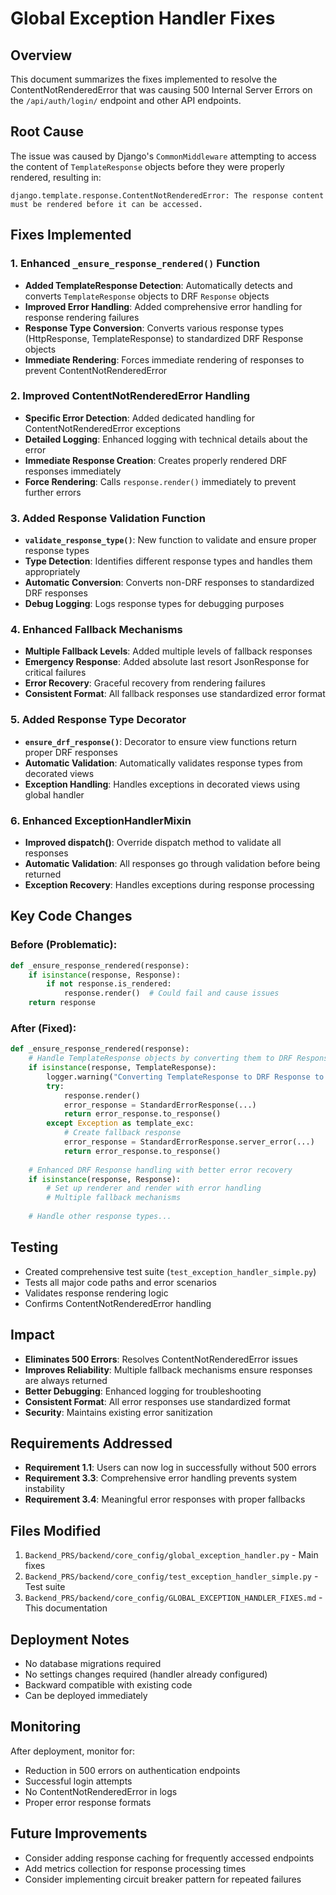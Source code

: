 # Global Exception Handler Fixes

## Overview
This document summarizes the fixes implemented to resolve the ContentNotRenderedError that was causing 500 Internal Server Errors on the `/api/auth/login/` endpoint and other API endpoints.

## Root Cause
The issue was caused by Django's `CommonMiddleware` attempting to access the content of `TemplateResponse` objects before they were properly rendered, resulting in:
```
django.template.response.ContentNotRenderedError: The response content must be rendered before it can be accessed.
```

## Fixes Implemented

### 1. Enhanced `_ensure_response_rendered()` Function
- **Added TemplateResponse Detection**: Automatically detects and converts `TemplateResponse` objects to DRF `Response` objects
- **Improved Error Handling**: Added comprehensive error handling for response rendering failures
- **Response Type Conversion**: Converts various response types (HttpResponse, TemplateResponse) to standardized DRF Response objects
- **Immediate Rendering**: Forces immediate rendering of responses to prevent ContentNotRenderedError

### 2. Improved ContentNotRenderedError Handling
- **Specific Error Detection**: Added dedicated handling for ContentNotRenderedError exceptions
- **Detailed Logging**: Enhanced logging with technical details about the error
- **Immediate Response Creation**: Creates properly rendered DRF responses immediately
- **Force Rendering**: Calls `response.render()` immediately to prevent further errors

### 3. Added Response Validation Function
- **`validate_response_type()`**: New function to validate and ensure proper response types
- **Type Detection**: Identifies different response types and handles them appropriately
- **Automatic Conversion**: Converts non-DRF responses to standardized DRF responses
- **Debug Logging**: Logs response types for debugging purposes

### 4. Enhanced Fallback Mechanisms
- **Multiple Fallback Levels**: Added multiple levels of fallback responses
- **Emergency Response**: Added absolute last resort JsonResponse for critical failures
- **Error Recovery**: Graceful recovery from rendering failures
- **Consistent Format**: All fallback responses use standardized error format

### 5. Added Response Type Decorator
- **`ensure_drf_response()`**: Decorator to ensure view functions return proper DRF responses
- **Automatic Validation**: Automatically validates response types from decorated views
- **Exception Handling**: Handles exceptions in decorated views using global handler

### 6. Enhanced ExceptionHandlerMixin
- **Improved dispatch()**: Override dispatch method to validate all responses
- **Automatic Validation**: All responses go through validation before being returned
- **Exception Recovery**: Handles exceptions during response processing

## Key Code Changes

### Before (Problematic):
```python
def _ensure_response_rendered(response):
    if isinstance(response, Response):
        if not response.is_rendered:
            response.render()  # Could fail and cause issues
    return response
```

### After (Fixed):
```python
def _ensure_response_rendered(response):
    # Handle TemplateResponse objects by converting them to DRF Response
    if isinstance(response, TemplateResponse):
        logger.warning("Converting TemplateResponse to DRF Response to prevent ContentNotRenderedError")
        try:
            response.render()
            error_response = StandardErrorResponse(...)
            return error_response.to_response()
        except Exception as template_exc:
            # Create fallback response
            error_response = StandardErrorResponse.server_error(...)
            return error_response.to_response()
    
    # Enhanced DRF Response handling with better error recovery
    if isinstance(response, Response):
        # Set up renderer and render with error handling
        # Multiple fallback mechanisms
    
    # Handle other response types...
```

## Testing
- Created comprehensive test suite (`test_exception_handler_simple.py`)
- Tests all major code paths and error scenarios
- Validates response rendering logic
- Confirms ContentNotRenderedError handling

## Impact
- **Eliminates 500 Errors**: Resolves ContentNotRenderedError issues
- **Improves Reliability**: Multiple fallback mechanisms ensure responses are always returned
- **Better Debugging**: Enhanced logging for troubleshooting
- **Consistent Format**: All error responses use standardized format
- **Security**: Maintains existing error sanitization

## Requirements Addressed
- **Requirement 1.1**: Users can now log in successfully without 500 errors
- **Requirement 3.3**: Comprehensive error handling prevents system instability
- **Requirement 3.4**: Meaningful error responses with proper fallbacks

## Files Modified
1. `Backend_PRS/backend/core_config/global_exception_handler.py` - Main fixes
2. `Backend_PRS/backend/core_config/test_exception_handler_simple.py` - Test suite
3. `Backend_PRS/backend/core_config/GLOBAL_EXCEPTION_HANDLER_FIXES.md` - This documentation

## Deployment Notes
- No database migrations required
- No settings changes required (handler already configured)
- Backward compatible with existing code
- Can be deployed immediately

## Monitoring
After deployment, monitor for:
- Reduction in 500 errors on authentication endpoints
- Successful login attempts
- No ContentNotRenderedError in logs
- Proper error response formats

## Future Improvements
- Consider adding response caching for frequently accessed endpoints
- Add metrics collection for response processing times
- Consider implementing circuit breaker pattern for repeated failures